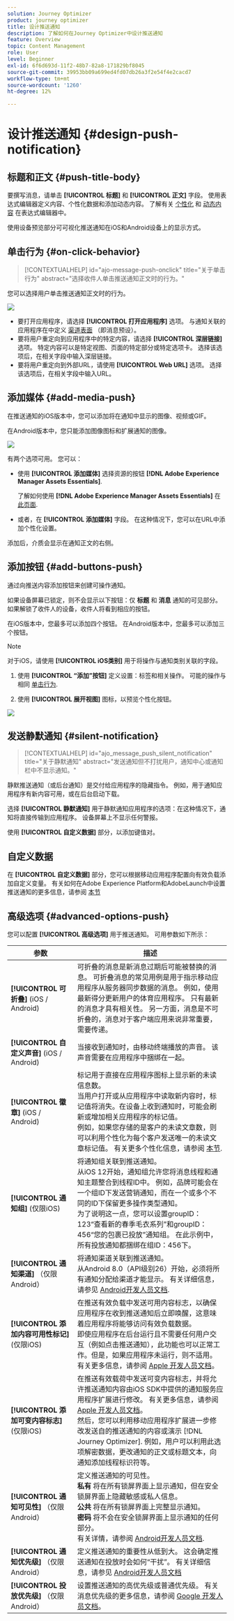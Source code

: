 ```yaml
---
solution: Journey Optimizer
product: journey optimizer
title: 设计推送通知
description: 了解如何在Journey Optimizer中设计推送通知
feature: Overview
topic: Content Management
role: User
level: Beginner
exl-id: 6f6d693d-11f2-48b7-82a8-171829bf8045
source-git-commit: 39953bb09a699ed4fd07db26a3f2e54f4e2cacd7
workflow-type: tm+mt
source-wordcount: '1260'
ht-degree: 12%

---
```


# 设计推送通知 {#design-push-notification}

## 标题和正文 {#push-title-body}

要撰写消息，请单击 **[!UICONTROL 标题]** 和 **[!UICONTROL 正文]** 字段。 使用表达式编辑器定义内容、个性化数据和添加动态内容。 了解有关 [个性化](../personalization/personalize.md) 和 [动态内容](../personalization/get-started-dynamic-content.md) 在表达式编辑器中。

使用设备预览部分可可视化推送通知在iOS和Android设备上的显示方式。

## 单击行为 {#on-click-behavior}

>[!CONTEXTUALHELP]
>id="ajo-message-push-onclick"
>title="关于单击行为"
>abstract="选择收件人单击推送通知正文时的行为。"

您可以选择用户单击推送通知正文时的行为。

![](assets/title-body-push.png)

* 要打开应用程序，请选择 **[!UICONTROL 打开应用程序]** 选项。 与通知关联的应用程序在中定义 [渠道表面](../configuration/channel-surfaces.md) （即消息预设）。
* 要将用户重定向到应用程序中的特定内容，请选择 **[!UICONTROL 深层链接]** 选项。  特定内容可以是特定视图、页面的特定部分或特定选项卡。 选择该选项后，在相关字段中输入深层链接。
* 要将用户重定向到外部URL，请使用 **[!UICONTROL Web URL]** 选项。 选择该选项后，在相关字段中输入URL。

## 添加媒体 {#add-media-push}

在推送通知的iOS版本中，您可以添加将在通知中显示的图像、视频或GIF。

在Android版本中，您只能添加图像图标和扩展通知的图像。

![](assets/push-config-add-media.png)

有两个选项可用。 您可以：

* 使用 **[!UICONTROL 添加媒体]** 选择资源的按钮 **[!DNL Adobe Experience Manager Assets Essentials]**.

  了解如何使用 **[!DNL Adobe Experience Manager Assets Essentials]** 在 [此页面](../content-management/assets-essentials.md).

* 或者，在 **[!UICONTROL 添加媒体]** 字段。 在这种情况下，您可以在URL中添加个性化设置。

添加后，介质会显示在通知正文的右侧。

## 添加按钮 {#add-buttons-push}

通过向推送内容添加按钮来创建可操作通知。

如果设备屏幕已锁定，则不会显示以下按钮：仅 **标题** 和 **消息** 通知的可见部分。 如果解锁了收件人的设备，收件人将看到相应的按钮。

在iOS版本中，您最多可以添加四个按钮。 在Android版本中，您最多可以添加三个按钮。

>[!NOTE]
>
>对于iOS，请使用 **[!UICONTROL iOS类别]** 用于将操作与通知类别关联的字段。

1. 使用 **[!UICONTROL “添加”按钮]** 定义设置：标签和相关操作。 可能的操作与相同 [单击行为](#on-click-behavior).

1. 使用 **[!UICONTROL 展开视图]** 图标，以预览个性化按钮。

![](assets/push_buttons.png)

## 发送静默通知 {#silent-notification}

>[!CONTEXTUALHELP]
>id="ajo_message_push_silent_notification"
>title="关于静默通知"
>abstract="发送通知但不打扰用户，通知中心或通知栏中不显示通知。"

静默推送通知（或后台通知）是交付给应用程序的隐藏指令。 例如，用于通知应用程序有新内容可用，或在后台启动下载。

选择 **[!UICONTROL 静默通知]** 用于静默通知应用程序的选项：在这种情况下，通知将直接传输到应用程序。 设备屏幕上不显示任何警报。

使用 **[!UICONTROL 自定义数据]** 部分，以添加键值对。

## 自定义数据

在 **[!UICONTROL 自定义数据]** 部分，您可以根据移动应用程序配置向有效负载添加自定义变量。 有关如何在Adobe Experience Platform和AdobeLaunch中设置推送通知的更多信息，请参阅 [本节](push-gs.md)

## 高级选项 {#advanced-options-push}

您可以配置 **[!UICONTROL 高级选项]** 用于推送通知。 可用参数如下所示：

| 参数 | 描述 |
|---------|---------|
| **[!UICONTROL 可折叠]** (iOS / Android) | 可折叠的消息是新消息过期后可能被替换的消息。 可折叠消息的常见用例是用于指示移动应用程序从服务器同步数据的消息。 例如，使用最新得分更新用户的体育应用程序。 只有最新的消息才具有相关性。 另一方面，消息是不可折叠的，消息对于客户端应用来说非常重要，需要传递。 |
| **[!UICONTROL 自定义声音]** (iOS / Android) | 当接收到通知时，由移动终端播放的声音。 该声音需要在应用程序中捆绑在一起。 |
| **[!UICONTROL 徽章]** (iOS / Android) | 标记用于直接在应用程序图标上显示新的未读信息数。<br/>当用户打开或从应用程序中读取新内容时，标记值将消失。在设备上收到通知时，可能会刷新或增加相关应用程序的标记值。<br/>例如，如果您存储的是客户的未读文章数，则可以利用个性化为每个客户发送唯一的未读文章标记值。 有关更多个性化信息，请参阅 [本节](../personalization/personalize.md). |
| **[!UICONTROL 通知组]**  (仅限iOS) | 将通知组关联到推送通知。<br/>从iOS 12开始，通知组允许您将消息线程和通知主题整合到线程ID中。 例如，品牌可能会在一个组ID下发送营销通知，而在一个或多个不同的ID下保留更多操作类型通知。<br/>为了说明这一点，您可以设置groupID： 123“查看新的春季毛衣系列”和groupID： 456“您的包裹已投放”通知组。 在此示例中，所有投放通知都捆绑在组ID：456下。 |
| **[!UICONTROL 通知渠道]** （仅限Android） | 将通知渠道关联到推送通知。<br/>从Android 8.0（API级别26）开始，必须将所有通知分配给渠道才能显示。 有关详细信息，请参见 [Android开发人员文档](https://developer.android.com/guide/topics/ui/notifiers/notifications#ManageChannels). |
| **[!UICONTROL 添加内容可用性标记]** (仅限iOS) | 在推送有效负载中发送可用内容标志，以确保应用程序在收到推送通知后立即唤醒，这意味着应用程序将能够访问有效负载数据。<br/> 即使应用程序在后台运行且不需要任何用户交互（例如点击推送通知），此功能也可以正常工作。但是，如果应用程序未运行，则不适用。 有关更多信息，请参阅 [Apple 开发人员文档](https://developer.apple.com/library/content/documentation/NetworkingInternet/Conceptual/RemoteNotificationsPG/CreatingtheNotificationPayload.html)。 |
| **[!UICONTROL 添加可变内容标志]** (仅限iOS) | 在推送有效载荷中发送可变内容标志，并将允许推送通知内容由iOS SDK中提供的通知服务应用程序扩展进行修改。 有关更多信息，请参阅 [Apple 开发人员文档](https://developer.apple.com/library/content/documentation/NetworkingInternet/Conceptual/RemoteNotificationsPG/ModifyingNotifications.html)。<br/>然后，您可以利用移动应用程序扩展进一步修改发送自的推送通知的内容或演示 [!DNL Journey Optimizer]. 例如，用户可以利用此选项解密数据，更改通知的正文或标题文本，向通知添加线程标识符等。 |
| **[!UICONTROL 通知可见性]** （仅限Android） | 定义推送通知的可见性。 <br/><b>私有</b> 将在所有锁屏界面上显示通知，但在安全锁屏界面上隐藏敏感或私人信息。 <br/><b>公共</b> 将在所有锁屏界面上完整显示通知。 <br/><b>密码</b> 将不会在安全锁屏界面上显示通知的任何部分。 <br/>有关详情，请参阅 [Android开发人员文档](https://developer.android.com/reference/android/app/Notification). |
| **[!UICONTROL 通知优先级]** （仅限Android） | 定义推送通知的重要性从低到大。 这会确定推送通知在投放时会如何“干扰”。 有关详细信息，请参见 [Android开发人员文档](https://developer.android.com/guide/topics/ui/notifiers/notifications#importance) |
| **[!UICONTROL 投放优先级]** （仅限Android） | 设置推送通知的高优先级或普通优先级。 有关消息优先级的更多信息，请参阅 [Google 开发人员文档](https://firebase.google.com/docs/cloud-messaging/concept-options#setting-the-priority-of-a-message)。 |
